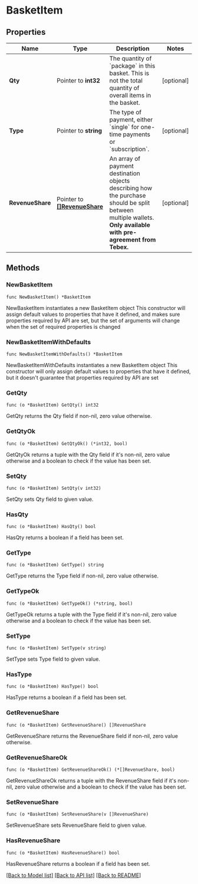 # BasketItem

## Properties

Name | Type | Description | Notes
------------ | ------------- | ------------- | -------------
**Qty** | Pointer to **int32** | The quantity of &#x60;package&#x60; in this basket. This is not the total quantity of overall items in the basket. | [optional] 
**Type** | Pointer to **string** | The type of payment, either &#x60;single&#x60; for one-time payments or &#x60;subscription&#x60;. | [optional] 
**RevenueShare** | Pointer to [**[]RevenueShare**](RevenueShare.md) | An array of payment destination objects describing how the purchase should be split between multiple wallets. **Only available with pre-agreement from Tebex.** | [optional] 

## Methods

### NewBasketItem

`func NewBasketItem() *BasketItem`

NewBasketItem instantiates a new BasketItem object
This constructor will assign default values to properties that have it defined,
and makes sure properties required by API are set, but the set of arguments
will change when the set of required properties is changed

### NewBasketItemWithDefaults

`func NewBasketItemWithDefaults() *BasketItem`

NewBasketItemWithDefaults instantiates a new BasketItem object
This constructor will only assign default values to properties that have it defined,
but it doesn't guarantee that properties required by API are set

### GetQty

`func (o *BasketItem) GetQty() int32`

GetQty returns the Qty field if non-nil, zero value otherwise.

### GetQtyOk

`func (o *BasketItem) GetQtyOk() (*int32, bool)`

GetQtyOk returns a tuple with the Qty field if it's non-nil, zero value otherwise
and a boolean to check if the value has been set.

### SetQty

`func (o *BasketItem) SetQty(v int32)`

SetQty sets Qty field to given value.

### HasQty

`func (o *BasketItem) HasQty() bool`

HasQty returns a boolean if a field has been set.

### GetType

`func (o *BasketItem) GetType() string`

GetType returns the Type field if non-nil, zero value otherwise.

### GetTypeOk

`func (o *BasketItem) GetTypeOk() (*string, bool)`

GetTypeOk returns a tuple with the Type field if it's non-nil, zero value otherwise
and a boolean to check if the value has been set.

### SetType

`func (o *BasketItem) SetType(v string)`

SetType sets Type field to given value.

### HasType

`func (o *BasketItem) HasType() bool`

HasType returns a boolean if a field has been set.

### GetRevenueShare

`func (o *BasketItem) GetRevenueShare() []RevenueShare`

GetRevenueShare returns the RevenueShare field if non-nil, zero value otherwise.

### GetRevenueShareOk

`func (o *BasketItem) GetRevenueShareOk() (*[]RevenueShare, bool)`

GetRevenueShareOk returns a tuple with the RevenueShare field if it's non-nil, zero value otherwise
and a boolean to check if the value has been set.

### SetRevenueShare

`func (o *BasketItem) SetRevenueShare(v []RevenueShare)`

SetRevenueShare sets RevenueShare field to given value.

### HasRevenueShare

`func (o *BasketItem) HasRevenueShare() bool`

HasRevenueShare returns a boolean if a field has been set.


[[Back to Model list]](../README.md#documentation-for-models) [[Back to API list]](../README.md#documentation-for-api-endpoints) [[Back to README]](../README.md)


